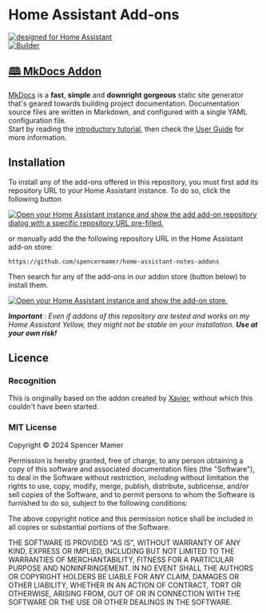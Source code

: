 # Home Assistant Add-ons

[![designed for Home Assistant](https://img.shields.io/badge/Designed%20for-Home%20Assistant-blue.svg)](https://www.home-assistant.io/)  
[![Builder](https://github.com/spencermamer/home-assistant-notes-addons/actions/workflows/builder.yaml/badge.svg)](https://github.com/spencermamer/home-assistant-notes-addons/actions/workflows/builder.yaml)
## [🕮 MkDocs Addon](https://github.com/spencermamer/home-assistant-notes-addons/blob/main/mkdocs/DOCS.md)

[MkDocs](https://www.mkdocs.org) is a **fast**, **simple** and **downright gorgeous** static site generator that's geared towards building project documentation. Documentation source files are written in Markdown, and configured with a single YAML configuration file.  
 Start by reading the [introductory tutorial](https://www.mkdocs.org/getting-started/), then check the [User Guide](https://www.mkdocs.org/user-guide/) for more information.

## Installation

To install any of the add-ons offered in this repository, you must first add its repository URL to your Home Assistant instance. To do so, click the following button

[![Open your Home Assistant instance and show the add add-on repository dialog with a specific repository URL pre-filled.](https://my.home-assistant.io/badges/supervisor_add_addon_repository.svg)](https://my.home-assistant.io/redirect/supervisor_add_addon_repository/?repository_url=https%3A%2F%2Fgithub.com%2Fspencermamer%2Fhome-assistant-notes-addons)

or manually add the the following repository URL in the Home Assistant add-on store:

`https://github.com/spencermamer/home-assistant-notes-addons`

Then search for any of the add-ons in our addon store (button below) to install them.

[![Open your Home Assistant instance and show the add-on store.](https://my.home-assistant.io/badges/supervisor_store.svg)](https://my.home-assistant.io/redirect/supervisor_store/)

_**Important**_ : _Even if addons of this repository are tested and works on my Home Assistant Yellow, they might not be stable on your installation. **Use at your own risk!**_

## Licence
### Recognition

This is originally based on the addon created by [Xavier](https://github.com/XavierBerger/home-assistant-addons), without which this couldn't have been started. 

### MIT License

Copyright © 2024 Spencer Mamer

Permission is hereby granted, free of charge, to any person obtaining a copy
of this software and associated documentation files (the "Software"), to deal
in the Software without restriction, including without limitation the rights
to use, copy, modify, merge, publish, distribute, sublicense, and/or sell
copies of the Software, and to permit persons to whom the Software is
furnished to do so, subject to the following conditions:

The above copyright notice and this permission notice shall be included in all
copies or substantial portions of the Software.

THE SOFTWARE IS PROVIDED "AS IS", WITHOUT WARRANTY OF ANY KIND, EXPRESS OR
IMPLIED, INCLUDING BUT NOT LIMITED TO THE WARRANTIES OF MERCHANTABILITY,
FITNESS FOR A PARTICULAR PURPOSE AND NONINFRINGEMENT. IN NO EVENT SHALL THE
AUTHORS OR COPYRIGHT HOLDERS BE LIABLE FOR ANY CLAIM, DAMAGES OR OTHER
LIABILITY, WHETHER IN AN ACTION OF CONTRACT, TORT OR OTHERWISE, ARISING FROM,
OUT OF OR IN CONNECTION WITH THE SOFTWARE OR THE USE OR OTHER DEALINGS IN THE
SOFTWARE.
